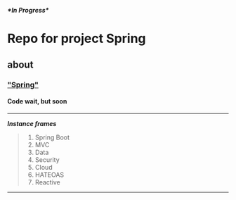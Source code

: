 
___\*In Progress\*___
# Repo for project Spring
## about
### ["Spring"](https://spring.io/)
#### Code wait, but soon

----

***Instance frames***
>
>1. Spring Boot
>2. MVC
>3. Data
>4. Security
>7. Cloud
>8. HATEOAS
>9. Reactive 




---
### []()
~~~
